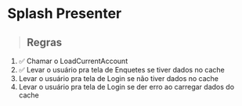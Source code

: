 # Splash Presenter

> ## Regras
1. ✅  Chamar o LoadCurrentAccount
2. ✅  Levar o usuário pra tela de Enquetes se tiver dados no cache
3. Levar o usuário pra tela de Login se não tiver dados no cache
4. Levar o usuário pra tela de Login se der erro ao carregar dados do cache